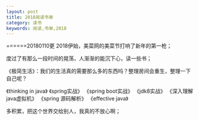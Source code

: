 ```yaml
---
layout: post
title: 2018阅读书单
category: 读书
keywords: 阅读,书单,2018
---
```




======20180110更
2018伊始，美菜网的美菜节打响了新年的第一枪；

度过了有那么一段时间的晃荡，人渐渐的能沉下心，读一些书；

《极简生活》：我们的生活真的需要那么多的东西吗？整理房间会重生，整理一下自己呢？

《thinking in java》
《spring实战》
《spring boot实战》
《jdk8实战》
《深入理解java虚拟机》
《spring 源码解析》
《effective java》

多积累，把这个世界交给别人，我真的不放心啊；
